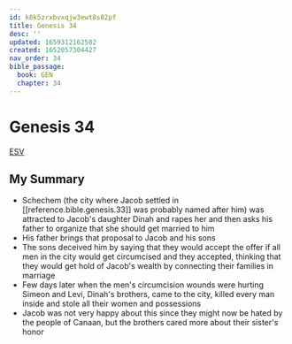 ```yaml
---
id: k8k5zrxbvxqjw3ewt8s82pf
title: Genesis 34
desc: ''
updated: 1659312162502
created: 1652057304427
nav_order: 34
bible_passage:
  book: GEN
  chapter: 34
---
```

# Genesis 34

[ESV](https://www.biblegateway.com/passage/?search=genesis+34&version=ESV)

## My Summary
- Schechem (the city where Jacob settled in [[reference.bible.genesis.33]] was probably named after him) was attracted
  to Jacob's daughter Dinah and rapes her and then asks his father to organize that she should get married to him
- His father brings that proposal to Jacob and his sons
- The sons deceived him by saying that they would accept the offer if all men in the city would get circumcised and they
  accepted, thinking that they would get hold of Jacob's wealth by connecting their families in marriage
- Few days later when the men's circumcision wounds were hurting Simeon and Levi, Dinah's brothers, came to the city,
  killed every man inside and stole all their women and possessions
- Jacob was not very happy about this since they might now be hated by the people of Canaan, but the brothers cared more
  about their sister's honor
